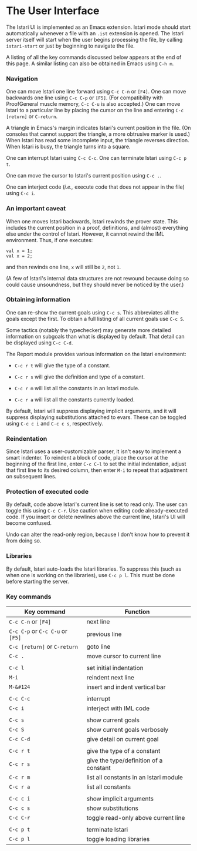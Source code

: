 # The User Interface

The Istari UI is implemented as an Emacs extension.  Istari mode
should start automatically whenever a file with an `.ist` extension is
opened.  The Istari server itself will start when the user begins
processing the file, by calling `istari-start` or just by beginning to
navigate the file.

A listing of all the key commands discussed below appears at the end
of this page.  A similar listing can also be obtained in Emacs using 
`C-h m`.


### Navigation

One can move Istari one line forward using `C-c C-n` or `[F4]`.  One
can move backwards one line using `C-c C-p` or `[F5]`.  (For
compatibility with ProofGeneral muscle memory, `C-c C-u` is also
accepted.)  One can move Istari to a particular line by placing the
cursor on the line and entering `C-c [return]` or `C-return`.

A triangle in Emacs's margin indicates Istari's current position in
the file.  (On consoles that cannot support the triangle, a more
obtrusive marker is used.)  When Istari has read some incomplete
input, the triangle reverses direction.  When Istari is busy, the
triangle turns into a square.

One can interrupt Istari using `C-c C-c`.  One can terminate Istari
using `C-c p t`.

One can move the cursor to Istari's current position using `C-c .`.

One can interject code (*i.e.,* execute code that does not appear in
the file) using `C-c i`.



### An important caveat

When one moves Istari backwards, Istari rewinds the prover state.
This includes the current position in a proof, definitions, and
(almost) everything else under the control of Istari.  However, it
cannot rewind the IML environment.  Thus, if one executes:

    val x = 1;
    val x = 2;

and then rewinds one line, `x` will still be `2`, not `1`.

(A few of Istari's internal data structures are not rewound because
doing so could cause unsoundness, but they should never be noticed by
the user.)



### Obtaining information

One can re-show the current goals using `C-c s`.  This abbreviates all
the goals except the first.  To obtain a full listing of all current
goals use `C-c S`.

Some tactics (notably the typechecker) may generate more detailed
information on subgoals than what is displayed by default.  That
detail can be displayed using `C-c C-d`.

The Report module provides various information on the Istari
environment:

- `C-c r t` will give the type of a constant.

- `C-c r s` will give the definition and type of a constant.

- `C-c r m` will list all the constants in an Istari module.

- `C-c r a` will list all the constants currently loaded.

By default, Istari will suppress displaying implicit arguments, and it
will suppress displaying substitutions attached to evars.  These can
be toggled using `C-c c i` and `C-c c s`, respectively.



### Reindentation

Since Istari uses a user-customizable parser, it isn't easy to
implement a smart indenter.  To reindent a block of code, place the
cursor at the beginning of the first line, enter `C-c C-l` to set the
initial indentation, adjust that first line to its desired column,
then enter `M-i` to repeat that adjustment on subsequent lines.



### Protection of executed code

By default, code above Istari's current line is set to read only.  The
user can toggle this using `C-c C-r`.  Use caution when editing code
already-executed code.  If you insert or delete newlines above the
current line, Istari's UI will become confused.

Undo can alter the read-only region, because I don't know how to
prevent it from doing so.



### Libraries

By default, Istari auto-loads the Istari libraries.  To suppress this
(such as when one is working on the libraries), use `C-c p l`.  This
must be done before starting the server.



### Key commands

| Key command                      | Function                               |
| -------------------------------- | -------------------------------------- |
| `C-c C-n` or `[F4]`              | next line                              |
| `C-c C-p` or `C-c C-u` or `[F5]` | previous line                          |
| `C-c [return]` or `C-return`     | goto line                              |
| `C-c .`                          | move cursor to current line            |
|                                  |                                        |
| `C-c l`                          | set initial indentation                |
| `M-i`                            | reindent next line                     |
| <code>M-&#124</code>             | insert and indent vertical bar         | 
|                                  |                                        |
| `C-c C-c`                        | interrupt                              |
| `C-c i`                          | interject with IML code                |
|                                  |                                        |
| `C-c s`                          | show current goals                     |
| `C-c S`                          | show current goals verbosely           |
| `C-c C-d`                        | give detail on current goal            |
|                                  |                                        |
| `C-c r t`                        | give the type of a constant            |
| `C-c r s`                        | give the type/definition of a constant |
| `C-c r m`                        | list all constants in an Istari module |
| `C-c r a`                        | list all constants                     |
|                                  |                                        |
| `C-c c i`                        | show implicit arguments                |
| `C-c c s`                        | show substitutions                     |
| `C-c C-r`                        | toggle read-only above current line    |
|                                  |                                        |
| `C-c p t`                        | terminate Istari                       |
| `C-c p l`                        | toggle loading libraries               |
